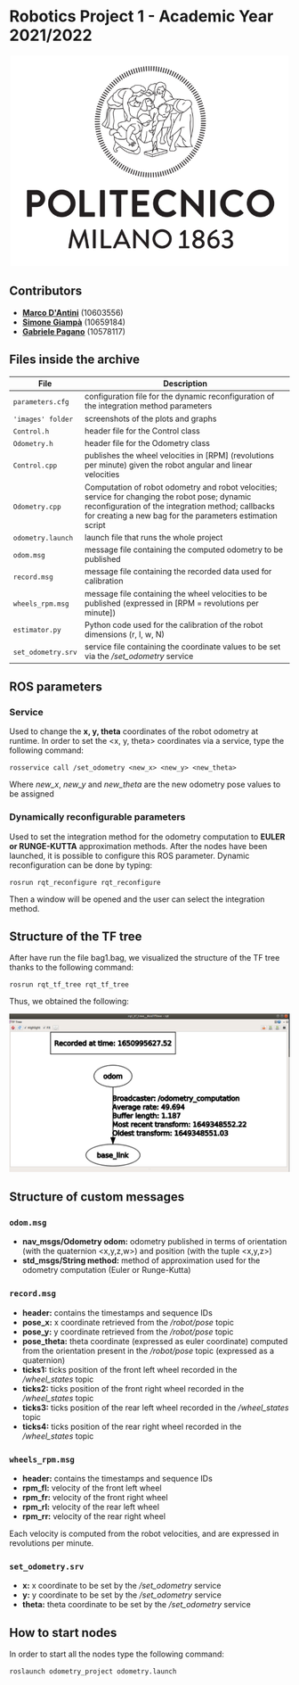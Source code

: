 
# Robotics Project 1 - Academic Year 2021/2022

<p align="center">
  <img width="500" src="images/polimi_logo.png" alt="PoliMi Logo" />
  <br>
</p>

## Contributors

- [__Marco D'Antini__](https://github.com/DantiniMarco) (10603556)
- [__Simone Giampà__](https://github.com/SimonGiampy) (10659184)
- [__Gabriele Pagano__](https://github.com/gabrielepagano) (10578117)


## Files inside the archive

|File|Description|
|---------------|-----------|
| `parameters.cfg` | configuration file for the dynamic reconfiguration of the integration method parameters |
| `'images' folder` | screenshots of the plots and graphs |
| `Control.h` | header file for the Control class |
| `Odometry.h` | header file for the Odometry class |
| `Control.cpp` | publishes the wheel velocities in [RPM] (revolutions per minute) given the robot angular and linear velocities |
| `Odometry.cpp` | Computation of robot odometry and robot velocities; service for changing the robot pose; dynamic reconfiguration of the integration method; callbacks for creating a new bag for the parameters estimation script |
| `odometry.launch` | launch file that runs the whole project |
| `odom.msg` | message file containing the computed odometry to be published |
| `record.msg` | message file containing the recorded data used for calibration |
| `wheels_rpm.msg` | message file containing the wheel velocities to be published (expressed in [RPM = revolutions per minute]) |
| `estimator.py` | Python code used for the calibration of the robot dimensions (r, l, w, N) |
| `set_odometry.srv` | service file containing the coordinate values to be set via the */set_odometry* service |


## ROS parameters

### Service

Used to change the __x, y, theta__ coordinates of the robot odometry at runtime. In order to set the <x, y, theta> coordinates via a service, type the following command:

```
rosservice call /set_odometry <new_x> <new_y> <new_theta>
```

Where *new_x*, *new_y* and *new_theta* are the new odometry pose values to be assigned

### Dynamically reconfigurable parameters

Used to set the integration method for the odometry computation to __EULER or RUNGE-KUTTA__ approximation methods. After the nodes have been launched, it is possible to configure this ROS parameter. Dynamic reconfiguration can be done by typing:

```
rosrun rqt_reconfigure rqt_reconfigure
```

Then a window will be opened and the user can select the integration method.

## Structure of the TF tree

After have run the file bag1.bag, we visualized the structure of the TF tree thanks to the following command:

```
rosrun rqt_tf_tree rqt_tf_tree
```

Thus, we obtained the following:

<p align="center">
  <img src="images/tf_tree.png" alt="TF Tree" />
  <br>
</p>

## Structure of custom messages

### `odom.msg`

- __nav_msgs/Odometry odom:__ odometry published in terms of orientation (with the quaternion <x,y,z,w>)  and position (with the tuple <x,y,z>)
- __std_msgs/String method:__ method of approximation used for the odometry computation (Euler or Runge-Kutta)

### `record.msg`

- __header:__ contains the timestamps and sequence IDs
- __pose_x:__ x coordinate retrieved from the */robot/pose* topic
- __pose_y:__ y coordinate retrieved from the */robot/pose* topic
- __pose_theta:__ theta coordinate (expressed as euler coordinate) computed from the orientation present in the */robot/pose* topic (expressed as a quaternion)
- __ticks1:__ ticks position of the front left wheel recorded in the */wheel_states* topic
- __ticks2:__ ticks position of the front right wheel recorded in the */wheel_states* topic
- __ticks3:__ ticks position of the rear left wheel recorded in the */wheel_states* topic
- __ticks4:__ ticks position of the rear right wheel recorded in the */wheel_states* topic

### `wheels_rpm.msg`

- __header:__ contains the timestamps and sequence IDs
- __rpm_fl:__ velocity of the front left wheel
- __rpm_fr:__ velocity of the front right wheel
- __rpm_rl:__ velocity of the rear left wheel
- __rpm_rr:__ velocity of the rear right wheel

Each velocity is computed from the robot velocities, and are expressed in revolutions per minute.

### `set_odometry.srv`

- __x:__ x coordinate to be set by the */set_odometry* service
- __y:__ y coordinate to be set by the */set_odometry* service
- __theta:__ theta coordinate to be set by the */set_odometry* service

## How to start nodes

In order to start all the nodes type the following command:

```
roslaunch odometry_project odometry.launch
```
